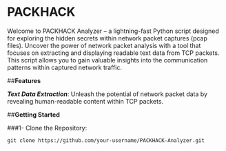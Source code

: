 # PACKHACK
Welcome to PACKHACK Analyzer – a lightning-fast Python script designed for exploring the hidden secrets within network packet captures (pcap files). Uncover the power of network packet analysis with a tool that focuses on extracting and displaying readable text data from TCP packets. This script allows you to gain valuable insights into the communication patterns within captured network traffic.

##**Features**

***Text Data Extraction***: Unleash the potential of network packet data by revealing human-readable content within TCP packets.

##**Getting Started**

###1- Clone the Repository:
```
git clone https://github.com/your-username/PACKHACK-Analyzer.git

```
